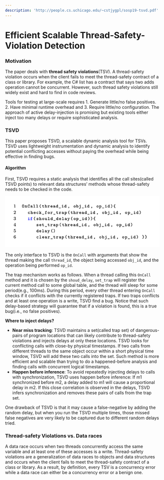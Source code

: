 ```yaml
---
description: 'http://people.cs.uchicago.edu/~cstjygpl/sosp19-tsvd.pdf'
---
```


# Efficient Scalable Thread-Safety-Violation Detection

### Motivation

The paper deals with **thread safety violations**\(TSV\). A thread-safety violation occurs when the client fails to meet the thread-safety contract of a class or library. For example, the C\# list has a contract that says two adds operation cannot be concurrent. However, such thread safety violations still widely exist and  hard to find in code reviews. 

Tools for testing at large-scale requires 1. Generate little/no false positives. 2. Have minimal runtime overhead and 3. Require little/no configuration. The approach of active delay-injection is promising but existing tools either inject too many delays or require sophisticated analysis. 

### TSVD

This paper proposes TSVD, a scalable dynamic analysis tool for TSVs. TSVD uses lightweight instrumentation and dynamic analysis to identify potential conflicting accesses without paying the overhead while being effective in finding bugs. 

#### Algorithm

First, TSVD requires a static analysis that identifies all the call sites\(called TSVD points\) to relevant data structures’ methods whose thread-safety needs to be checked in the code. 

![](../../.gitbook/assets/screen-shot-2020-02-22-at-2.15.16-am.png)

The only interface to TSVD is the `OnCall` with arguments that show the thread making the call `thread_id`, the object being accessed `obj_id`, and the operation being performed `op_id`. 

The trap mechanism works as follows. When a thread calling this `OnCall` method and it is chosen by the `shoud_delay`, `set_trap` will register the current method call to some global table, and the thread will sleep for some period\(e.g., 100ms\). During this period, every other thread entering `OnCall` checks if it conflicts with the currently registered traps. If two traps conflicts and at least one operation is a write, TSVD find a bug. Notice that such delay-based strategy will guarantee that if a violation is found, this is a true bug\(i.e., no false positives\). 

**Where to inject delays?**

* **Near miss tracking**: TSVD maintains a set\(called trap set\) of dangerous-pairs of program locations that can likely contribute to thread-safety violations and injects delays at only these locations. TSVD looks for conflicting calls with close-by physical timestamps. If two calls from different threads to the same object occur within a short physical time window, TSVD will add these two calls into the set. Such method is more efficient and scalable than trying to do a happened-before analysis and finding calls with concurrent logical timestamps. 
* **Happen before inference**: To avoid repeatedly injecting delays to calls with synchronization, TSVD uses happen before inference: If m1 synchronized before m2, a delay added to m1 will cause a proportional delay in m2. If this close correlation is observed in the delays, TSVD infers synchronization and removes these pairs of calls from the trap set. 

One drawback of TSVD is that it may cause a false-negative by adding the random delay, but when you run the TSVD multiple times, those missed false negatives are very likely to be captured due to different random delays tried.

### Thread-safety Violations vs. Data races 

A data race occurs when two threads concurrently access the same variable and at least one of these accesses is a write. Thread-safety violations are a generalization of data races to objects and data structures and occurs when the client fails to meet the thread-safety contract of a class or library. As a result, by definition, every TSV is a concurrency error while a data race can either be a concurrency error or a benign one. 





